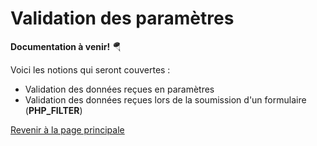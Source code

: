 # Validation des paramètres


__Documentation à venir!__ 🪂

Voici les notions qui seront couvertes :

- Validation des données reçues en paramètres
- Validation des données reçues lors de la soumission d'un formulaire (__PHP\_FILTER__)


[Revenir à la page principale](../README.md)
